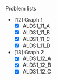 Problem lists

* [12] Graph 1
    - [x] ALDS1_11_A
    - [x] ALDS1_11_B
    - [x] ALDS1_11_C
    - [x] ALDS1_11_D

* [13] Graph 2
    - [x] ALDS1_12_A
    - [x] ALDS1_12_B
    - [x] ALDS1_12_C
